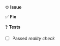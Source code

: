 :gear: **Issue**

<!-- What's wrong; why the change? A good place to reference the ticket if it exists. -->

:white_check_mark: **Fix**

<!-- How did you fix the issue? -->

:question: **Tests**

<!-- Enumerate what you tested here. We 💖 screenshots and issue specific tests!-->

- [ ] Passed _reality check_
